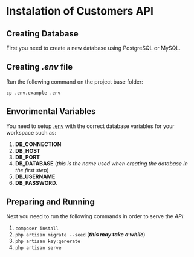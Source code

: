 
# Instalation of Customers API

## Creating Database

First you need to create a new database using PostgreSQL or MySQL.

## Creating ***.env*** file

Run the following command on the project base folder:

```cp .env.example .env```

## Envorimental Variables

You need to setup [.env](.env) with the correct database variables for your workspace such as:
 1. **DB_CONNECTION**
 2. **DB_HOST**
 3. **DB_PORT**
 4. **DB_DATABASE** (*this is the name used when creating the database in the first step*)
 5. **DB_USERNAME**
 6. **DB_PASSWORD**.

## Preparing and Running

Next you need to run the following commands in order to serve the *API*:

1.  ```composer install```
2. ```php artisan migrate --seed``` (***this may take a while***)
3. ```php artisan key:generate```
4. ```php artisan serve```